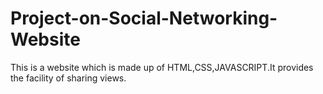 # Project-on-Social-Networking-Website
This is a website which is made up of HTML,CSS,JAVASCRIPT.It provides the facility of sharing views.
